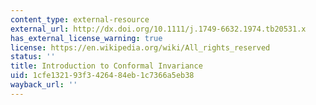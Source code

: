 ```yaml
---
content_type: external-resource
external_url: http://dx.doi.org/10.1111/j.1749-6632.1974.tb20531.x
has_external_license_warning: true
license: https://en.wikipedia.org/wiki/All_rights_reserved
status: ''
title: Introduction to Conformal Invariance
uid: 1cfe1321-93f3-4264-84eb-1c7366a5eb38
wayback_url: ''
---
```

